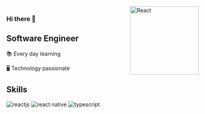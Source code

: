 <img src="https://svgshare.com/i/Zjo.svg" align="right" alt="React" width="180">

### Hi there 👋

## Software Engineer

📚 Every day learning

:desktop_computer: Technology passionate

## Skills

![reactjs](https://img.shields.io/badge/React-20232A?style=for-the-badge&logo=react&logoColor=61DAFB)
![react native](https://img.shields.io/badge/React_Native-20232A?style=for-the-badge&logo=react&logoColor=61DAFB)
![typescript](https://img.shields.io/badge/TypeScript-007ACC?style=for-the-badge&logo=typescript&logoColor=white)

